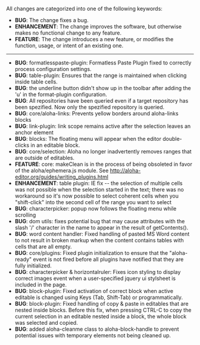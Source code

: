 All changes are categorized into one of the following keywords:

- **BUG**: The change fixes a bug.
- **ENHANCEMENT**: The change improves the software, but otherwise makes no
                   functional change to any feature.
- **FEATURE**: The change introduces a new feature, or modifies the function,
               usage, or intent of an existing one.

----

- **BUG**: formatlesspaste-plugin: Formatless Paste Plugin fixed to correctly
           process configuration settings.
- **BUG**: table-plugin: Ensures that the range is maintained when clicking
		   inside table cells.
- **BUG**: the underline button didn't show up in the toolbar
           after adding the 'u' in the format-plugin configuration.
- **BUG**: All repositories have been queried even if a target repository has been spezified. Now only the spezified repository is queried.
- **BUG**: core/aloha-links: Prevents yellow borders around aloha-links blocks
- **BUG**: link-plugin: link scope remains active after the selection leaves an anchor element
- **BUG**: blocks: The floating menu will appear when the editor double-clicks
           in an editable block.
- **BUG**: core/selection: Aloha no longer inadvertently removes ranges that
		   are outside of editables.
- **FEATURE**: core: makeClean is in the process of being obsoleted in favor of the aloha/ephemera.js module. See http://aloha-editor.org/guides/writing_plugins.html
- **ENHANCEMENT**: table plugin: IE fix -- the selection of multiple cells was not possible when the selection started in the text; there was no workaround so it's now possible to select coherent cells when you "shift-click" into the second cell of the range you want to select
- **BUG**: characterpicker: popup now follows the floating menu while scrolling
- **BUG**: dom utils: fixes potential bug that may cause attributes with the
	   slash '/' character in the name to appear in the result of
	   getContents().
- **BUG**: word content handler: Fixed handling of pasted MS Word content to
           not result in broken markup when the content contains tables with
           cells that are all empty.
- **BUG**: core/plugins: Fixed plugin initialization to ensure that the
           "aloha-ready" event is not fired before all plugins have notified
           that they are fully initialized.
- **BUG**: characterpicker & horizontalruler: Fixes icon styling to display
		   correct images event when a user-specified jquery ui stylsheet is
		   included in the page.
- **BUG**: block-plugin: Fixed activation of correct block when active editable
		   is changed using Keys (Tab, Shift-Tab) or programmatically.
- **BUG**: block-plugin: Fixed handling of copy & paste in editables that are
		   nested inside blocks. Before this fix, when pressing CTRL-C to copy
		   the current selection in an editable nested inside a block, the whole
		   block was selected and copied.
- **BUG**: added aloha-cleanme class to aloha-block-handle to prevent potential
 		   issues with temporary elements not being cleaned up.
